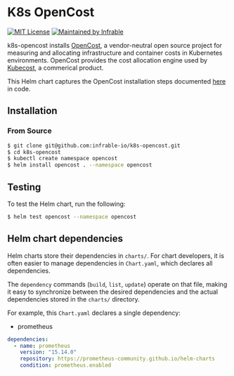 # K8s OpenCost

[![MIT License](https://img.shields.io/badge/License-MIT-blue.svg)](https://github.com/infrable-io/terraform-aws-static-website/blob/master/LICENSE)
[![Maintained by Infrable](https://img.shields.io/badge/Maintained%20by-Infrable-000000)](https://infrable.io)

k8s-opencost installs [OpenCost](https://www.opencost.io), a vendor-neutral open source project for measuring and allocating infrastructure and container costs in Kubernetes environments. OpenCost provides the cost allocation engine used by [Kubecost](https://www.kubecost.com), a commerical product.

This Helm chart captures the OpenCost installation steps documented [here](https://www.opencost.io/docs/install) in code.

## Installation

### From Source

```bash
$ git clone git@github.com:infrable-io/k8s-opencost.git
$ cd k8s-opencost
$ kubectl create namespace opencost
$ helm install opencost . --namespace opencost
```

## Testing

To test the Helm chart, run the following:

```bash
$ helm test opencost --namespace opencost
```

## Helm chart dependencies

Helm charts store their dependencies in `charts/`. For chart developers, it is often easier to manage dependencies in `Chart.yaml`, which declares all dependencies.

The `dependency` commands (`build`, `list`, `update`) operate on that file, making it easy to synchronize between the desired dependencies and the actual dependencies stored in the `charts/` directory.

For example, this `Chart.yaml` declares a single dependency:
* prometheus

```yaml
dependencies:
  - name: prometheus
    version: "15.14.0"
    repository: https://prometheus-community.github.io/helm-charts
    condition: prometheus.enabled
```

